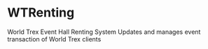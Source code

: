 # WTRenting
World Trex Event Hall Renting System Updates and manages event transaction of World Trex clients
